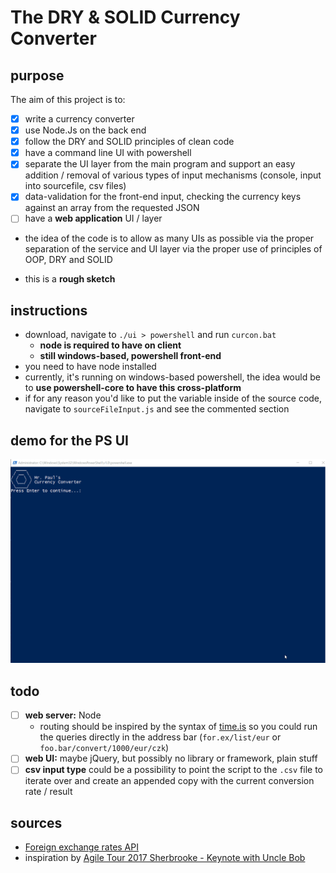 # The DRY & SOLID Currency Converter
## purpose
The aim of this project is to:
  - [x] write a currency converter
  - [x] use Node.Js on the back end
  - [x] follow the DRY and SOLID principles of clean code
  - [x] have a command line UI with powershell
  - [x] separate the UI layer from the main program and support an easy addition / removal of various types of input mechanisms (console, input into sourcefile, csv files)
  - [x] data-validation for the front-end input, checking the currency keys against an array from the requested JSON 
  - [ ] have a **web application** UI / layer

* the idea of the code is to allow as many UIs as possible via the proper separation of the service and UI layer via the proper use of principles of OOP, DRY and SOLID

* this is a **rough sketch**

## instructions
* download, navigate to `./ui > powershell` and run `curcon.bat`
  * **node is required to have on client**
  * **still windows-based, powershell front-end**
* you need to have node installed
* currently, it's running on windows-based powershell, the idea would be to **use powershell-core to have this cross-platform**
* if for any reason you'd like to put the variable inside of the source code, navigate to `sourceFileInput.js` and see the commented section

## demo for the PS UI
![powershell_ui](2020-01-27-currency-converter.gif)

## todo
- [ ] **web server:** Node
  * routing should be inspired by the syntax of [time.is](http://time.is) so you could run the queries directly in the address bar (`for.ex/list/eur` or `foo.bar/convert/1000/eur/czk`)
- [ ] **web UI:** maybe jQuery, but possibly no library or framework, plain stuff
- [ ] **csv input type** could be a possibility to point the script to the `.csv` file to iterate over and create an appended copy with the current conversion rate / result

## sources
* [Foreign exchange rates API](https://exchangeratesapi.io/)
* inspiration by [Agile Tour 2017 Sherbrooke - Keynote with Uncle Bob](https://www.youtube.com/watch?v=VY4LYd2YfBk)